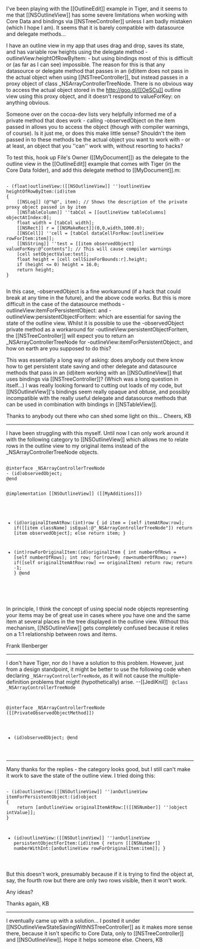 I've been playing with the [[OutlineEdit]] example in Tiger, and it seems to me that [[NSOutlineView]] has some severe limitations when working with Core Data and bindings via [[NSTreeController]] unless I am badly mistaken (which I hope I am). It seems that it is barely compatible with datasource and delegate methods...

I have an outline view in my app that uses drag and drop, saves its state, and has variable row heights using the delegate method -outlineView:heightOfRowByItem: - but using bindings most of this is difficult or (as far as I can see) impossible. The reason for this is that any datasource or delegate method that passes in an (id)item does not pass in the actual object when using [[NSTreeController]], but instead passes in a proxy object of class _NSArrayControllerTreeNode. There is no obvious way to access the actual object stored in the http://goo.gl/[[OeSCu]] outline view using this proxy object, and it doesn't respond to valueForKey: on anything obvious.

Someone over on the cocoa-dev lists very helpfully informed me of a private method that does work - calling -observedObject on the item passed in allows you to access the object (though with compiler warnings, of course). Is it just me, or does this make little sense? Shouldn't the item passed in to these methods be the actual object you want to work with - or at least, an object that you ''can'' work with, without resorting to hacks?

To test this, hook up File's Owner ([[MyDocument]]) as the delegate to the outline view in the [[OutlineEdit]] example that comes with Tiger (in the Core Data folder), and add this delegate method to [[MyDocument]].m:

 <code>
- (float)outlineView:([[NSOutlineView]] '')outlineView heightOfRowByItem:(id)item
{
	[[NSLog]] (@"%@", item); // Shows the description of the private proxy object passed in by item
	[[NSTableColumn]] ''tabCol = [[outlineView tableColumns] objectAtIndex:0];
	float width = [tabCol width];
	[[NSRect]] r = [[NSMakeRect]](0,0,width,1000.0);
	[[NSCell]] ''cell = [tabCol dataCellForRow:[outlineView rowForItem:item]];	
	[[NSString]] ''test = [[item observedObject] valueForKey:@"contents"]; // This will cause compiler warnings
	[cell setObjectValue:test];
	float height = [cell cellSizeForBounds:r].height;
	if (height <= 0) height = 16.0;
	return height;
}
 </code>

In this case, -observedObject is a fine workaround (if a hack that could break at any time in the future), and the above code works. But this is more difficult in the case of the datasource methods -outlineView:itemForPersistentObject: and -outlineView:persistentObjectForItem: which are essential for saving the state of the outline view. Whilst it is possible to use the -observedObject private method as a workaround for -outlineView:persistentObjectForItem, the [[NSTreeController]] will expect you to return an _NSArrayControllerTreeNode for -outlineView:itemForPersistentObject:, and how on earth are you supposed to do this?

This was essentially a long way of asking: does anybody out there know how to get persistent state saving and other delegate and datasource methods that pass in an (id)item working with an [[NSOutlineView]] that uses bindings via [[NSTreeController]]? (Which was a long question in itself...) I was really looking forward to cutting out loads of my code, but [[NSOutlineView]]'s bindings seem really opaque and obtuse, and possibly incompatible with the really useful delegate and datasource methods that can be used in combination with bindings in [[NSTableView]].

Thanks to anybody out there who can shed some light on this...
Cheers,
KB

----
I have been struggling with this myself. Until now I can only work around it with the following category to [[NSOutlineView]] which allows me to relate rows in the outline view to my original items instead of the _NSArrayControllerTreeNode objects. 

<code>
@interface _NSArrayControllerTreeNode
- (id)observedObject;
@end

@implementation [[NSOutlineView]] ([[MyAdditions]])

- (id)originalItemAtRow:(int)row
{
	id item = [self itemAtRow:row];
	if([[item className] isEqual:@"_NSArrayControllerTreeNode"])
		return [item observedObject];
	else
		return item;
}

- (int)rowForOriginalItem:(id)originalItem
{
	int numberOfRows = [self numberOfRows];
	int row;
	for(row=0; row<numberOfRows; row++)
		if([self originalItemAtRow:row] == originalItem)
			return row;
	return -1;
}
@end
 </code>

In principle, I think the concept of using special node objects representing your items may be of great use in cases where you have one and the same item at several places in the tree displayed in the outline view. Without this mechanism, [[NSOutlineView]] gets completely confused because it relies on a 1:1 relationship between rows and items.

Frank Illenberger

----
I don't have Tiger, nor do I have a solution to this problem. However, just from a design standpoint, it might be better to use the following code when declaring <code>_NSArrayControllerTreeNode</code>, as it will not cause the multiple-definition problems that might (hypothetically) arise. --[[JediKnil]]
<code>
@class _NSArrayControllerTreeNode

@interface _NSArrayControllerTreeNode ([[PrivateObservedObjectMethod]])
- (id)observedObject;
@end
</code>

----

Many thanks for the replies - the category looks good, but I still can't make it work to save the state of the outline view. I tried doing this:

<code>
- (id)outlineView:([[NSOutlineView]] '')anOutlineView itemForPersistentObject:(id)object
{
	return [anOutlineView originalItemAtRow:[([[NSNumber]] '')object intValue]];
}

- (id)outlineView:([[NSOutlineView]] '')anOutlineView persistentObjectForItem:(id)item
{
	return [[[NSNumber]] numberWithInt:[anOutlineView rowForOriginalItem:item]];
}
</code>

But this doesn't work, presumably because if it is trying to find the object at, say, the fourth row but there are only two rows visible, then it won't work.

Any ideas?

Thanks again,
KB

----

I eventually came up with a solution... I posted it under [[NSOutlineViewStateSavingWithNSTreeController]] as it makes more sense there, because it isn't specific to Core Data, only to [[NSTreeController]] and [[NSOutlineView]]. Hope it helps someone else.
Cheers,
KB